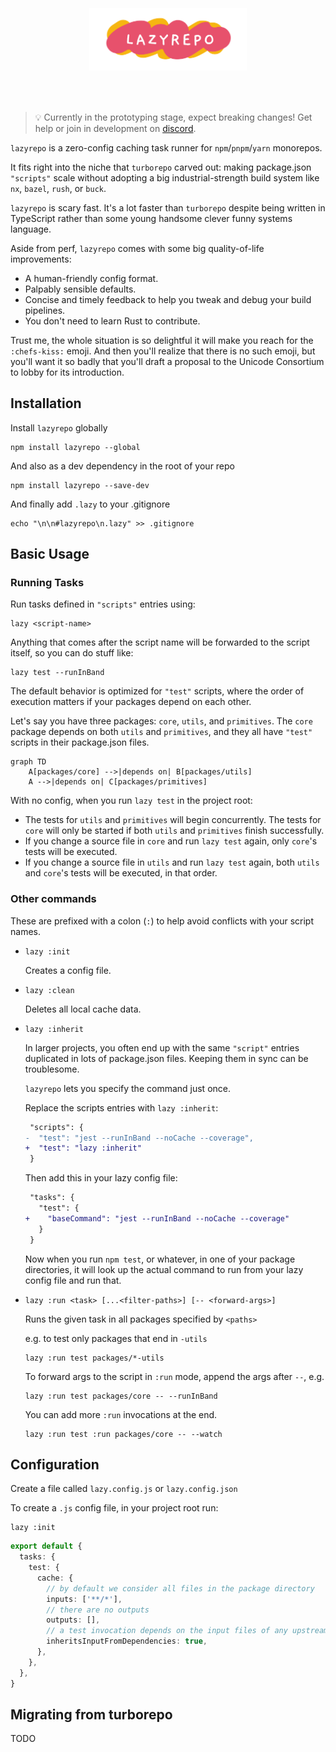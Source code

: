 <div alt style="text-align: center; transform: scale(.5);">
  <img alt="LAZYREPO" src="https://github.com/ds300/lazyrepo/raw/main/assets/lazyrepo.svg" />
</div>

> 💡 Currently in the prototyping stage, expect breaking changes! Get help or join in development on [discord](https://discord.gg/XWb3NGHkfD).

`lazyrepo` is a zero-config caching task runner for `npm`/`pnpm`/`yarn` monorepos.

It fits right into the niche that `turborepo` carved out: making package.json `"scripts"` scale without adopting a big industrial-strength build system like `nx`, `bazel`, `rush`, or `buck`.

`lazyrepo` is scary fast. It's a lot faster than `turborepo` despite being written in TypeScript rather than some young handsome clever funny systems language.

Aside from perf, `lazyrepo` comes with some big quality-of-life improvements:

- A human-friendly config format.
- Palpably sensible defaults.
- Concise and timely feedback to help you tweak and debug your build pipelines.
- You don't need to learn Rust to contribute.

Trust me, the whole situation is so delightful it will make you reach for the `:chefs-kiss:` emoji. And then you'll realize that there is no such emoji, but you'll want it so badly that you'll draft a proposal to the Unicode Consortium to lobby for its introduction.

## Installation

Install `lazyrepo` globally

    npm install lazyrepo --global

And also as a dev dependency in the root of your repo

    npm install lazyrepo --save-dev

And finally add `.lazy` to your .gitignore

    echo "\n\n#lazyrepo\n.lazy" >> .gitignore

## Basic Usage

### Running Tasks

Run tasks defined in `"scripts"` entries using:

    lazy <script-name>

Anything that comes after the script name will be forwarded to the script itself, so you can do stuff like:

    lazy test --runInBand

The default behavior is optimized for `"test"` scripts, where the order of execution matters if your packages depend on each other.

Let's say you have three packages: `core`, `utils`, and `primitives`. The `core` package depends on both `utils` and `primitives`, and they all have `"test"` scripts in their package.json files.

```mermaid
graph TD
    A[packages/core] -->|depends on| B[packages/utils]
    A -->|depends on| C[packages/primitives]
```

With no config, when you run `lazy test` in the project root:

- The tests for `utils` and `primitives` will begin concurrently. The tests for `core` will only be started if both `utils` and `primitives` finish successfully.
- If you change a source file in `core` and run `lazy test` again, only `core`'s tests will be executed.
- If you change a source file in `utils` and run `lazy test` again, both `utils` and `core`'s tests will be executed, in that order.

### Other commands

These are prefixed with a colon (`:`) to help avoid conflicts with your script names.

- `lazy :init`

  Creates a config file.

- `lazy :clean`

  Deletes all local cache data.

- `lazy :inherit`

  In larger projects, you often end up with the same `"script"` entries duplicated in lots of package.json files. Keeping them in sync can be troublesome.

  `lazyrepo` lets you specify the command just once.

  Replace the scripts entries with `lazy :inherit`:

  ```diff
   "scripts": {
  -  "test": "jest --runInBand --noCache --coverage",
  +  "test": "lazy :inherit"
   }
  ```

  Then add this in your lazy config file:

  ```diff
   "tasks": {
     "test": {
  +    "baseCommand": "jest --runInBand --noCache --coverage"
     }
   }
  ```

  Now when you run `npm test`, or whatever, in one of your package directories, it will look up the actual command to run from your lazy config file and run that.

- `lazy :run <task> [...<filter-paths>] [-- <forward-args>]`

  Runs the given task in all packages specified by `<paths>`

  e.g. to test only packages that end in `-utils`

      lazy :run test packages/*-utils

  To forward args to the script in `:run` mode, append the args after `--`, e.g.

      lazy :run test packages/core -- --runInBand

  You can add more `:run` invocations at the end.

      lazy :run test :run packages/core -- --watch

## Configuration

Create a file called `lazy.config.js` or `lazy.config.json`

To create a `.js` config file, in your project root run:

    lazy :init

```ts
export default {
  tasks: {
    test: {
      cache: {
        // by default we consider all files in the package directory
        inputs: ['**/*'],
        // there are no outputs
        outputs: [],
        // a test invocation depends on the input files of any upstream packages
        inheritsInputFromDependencies: true,
      },
    },
  },
}
```

## Migrating from turborepo

TODO
